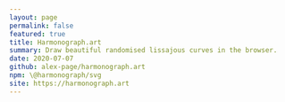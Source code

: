 ```yaml
---
layout: page
permalink: false
featured: true
title: Harmonograph.art
summary: Draw beautiful randomised lissajous curves in the browser.
date: 2020-07-07
github: alex-page/harmonograph.art
npm: \@harmonograph/svg
site: https://harmonograph.art
---
```

